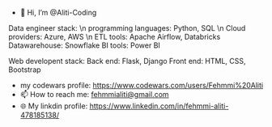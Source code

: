 - 👋 Hi, I’m @Aliti-Coding


Data engineer stack: \n
programming languages: Python, SQL \n
Cloud providers: Azure, AWS \n
ETL tools: Apache Airflow, Databricks
Datawarehouse: Snowflake
BI tools: Power BI

Web developent stack:
Back end: Flask, Django
Front end: HTML, CSS, Bootstrap

- my codewars profile: https://www.codewars.com/users/Fehmmi%20Aliti
- 📫 How to reach me: fehmmialiti@gmail.com
- :globe_with_meridians: My linkdin profile: https://www.linkedin.com/in/fehmmi-aliti-478185138/



<!---
Aliti-Coding/Aliti-Coding is a ✨ special ✨ repository because its `README.md` (this file) appears on your GitHub profile.
You can click the Preview link to take a look at your changes.
--->
